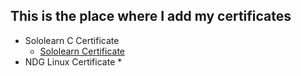 ## This is the place where I add my certificates
* Sololearn C Certificate
  * [Sololearn Certificate](https://www.sololearn.com/Certificate/1089-25211153/jpg)
* NDG Linux Certificate
  * 
